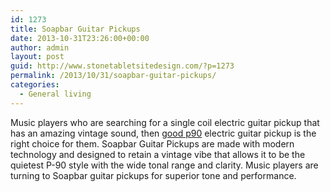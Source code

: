 ```yaml
---
id: 1273
title: Soapbar Guitar Pickups
date: 2013-10-31T23:26:00+00:00
author: admin
layout: post
guid: http://www.stonetabletsitedesign.com/?p=1273
permalink: /2013/10/31/soapbar-guitar-pickups/
categories:
  - General living
---
```

Music players who are searching for a single coil electric guitar pickup that has an amazing vintage sound, then [good p90](http://www.musiciansfriend.com/soapbar-guitar-pickups) electric guitar pickup is the right choice for them. Soapbar Guitar Pickups are made with modern technology and designed to retain a vintage vibe that allows it to be the quietest P-90 style with the wide tonal range and clarity. Music players are turning to Soapbar guitar pickups for superior tone and performance.
